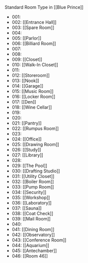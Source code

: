 Standard Room Type in [[Blue Prince]]
- 001:
- 002: [[Entrance Hall]]
- 003: [[Spare Room]]
- 004:
- 005: [[Parlor]]
- 006: [[Billiard Room]]
- 007:
- 008:
- 009: [[Closet]]
- 010: [[Walk-In Closet]]
- 011:
- 012: [[Storeroom]]
- 013: [[Nook]]
- 014: [[Garage]]
- 015: [[Music Room]]
- 016: [[Locker Room]]
- 017: [[Den]]
- 018: [[Wine Cellar]]
- 019:
- 020:
- 021: [[Pantry]]
- 022: [[Rumpus Room]]
- 023:
- 024: [[Office]]
- 025: [[Drawing Room]]
- 026: [[Study]]
- 027: [[Library]]
- 028:
- 029: [[The Pool]]
- 030: [[Drafting Studio]]
- 031: [[Utility Closet]]
- 032: [[Boiler Room]]
- 033: [[Pump Room]]
- 034: [[Security]]
- 035: [[Workshop]]
- 036: [[Laboratory]]
- 037: [[Sauna]]
- 038: [[Coat Check]]
- 039: [[Mail Room]]
- 040:
- 041: [[Dining Room]]
- 042: [[Observatory]]
- 043: [[Conference Room]]
- 044: [[Aquarium]]
- 045: [[Antechamber]]
- 046: [[Room 46]]